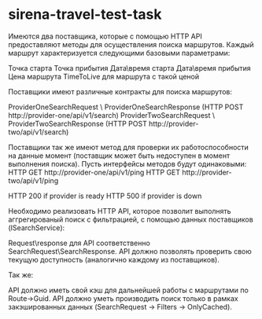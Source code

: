 # sirena-travel-test-task
Имеются два поставщика, которые с помощью HTTP API предоставляют методы для осуществления поиска маршрутов.
Каждый маршрут характеризуется следующими базовыми параметрами:

Точка старта
Точка прибытия
Дата\время старта
Дата\время прибытия
Цена маршрута
TimeToLive для маршрута с такой ценой

Поставщики имеют различные контракты для поиска маршрутов:

ProviderOneSearchRequest \ ProviderOneSearchResponse (HTTP POST http://provider-one/api/v1/search)
ProviderTwoSearchRequest \ ProviderTwoSearchResponse (HTTP POST http://provider-two/api/v1/search)

Поставщики так же имеют метод для проверки их работоспособности на данные момент (поставщик может быть недоступен в момент выполнения поиска).
Пусть интерфейсы методов будут одинаковыми:
HTTP GET http://provider-one/api/v1/ping
HTTP GET http://provider-two/api/v1/ping

HTTP 200 if provider is ready
HTTP 500 if provider is down

Необходимо реализовать HTTP API, которое позволит выполнять аггрегированый поиск с фильтрацией, с помощью данных поставщиков (ISearchService):

Request\response для API соответственно SearchRequest\SearchResponse.
API должно позволять проверить свою текущую доступность (аналогично каждому из поставщиков).

Так же:

API должно иметь свой кэш для дальнейшей работы с маршрутами по Route->Guid.
API должно уметь производить поиск только в рамках закэшированных данных (SearchRequest -> Filters -> OnlyCached).
